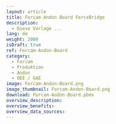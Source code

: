 ```yaml
---
layout: article
title: Forcam Andon Board ForceBridge
description: 
  - Diese Vorlage ...
lang: de
weight: 2000
isDraft: true
ref: Forcam-Andon-Board
category:
  - Forcam
  - Produktion
  - Andon
  - OEE / GAE
image: Forcam-Andon-Board.png
image_thumbnail: Forcam-Andon-Board.png
download: Forcam-Andon-Board.pbmx
overview_description:
overview_benefits:
overview_data_sources:
---
```

